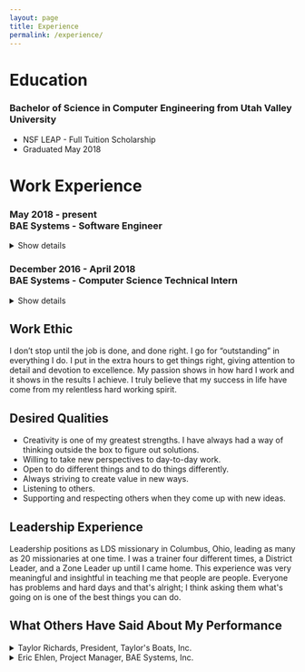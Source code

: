 ```yaml
---
layout: page
title: Experience
permalink: /experience/
---
```

# Education

### Bachelor of Science in Computer Engineering from Utah Valley University
- NSF LEAP - Full Tuition Scholarship
- Graduated May 2018

# Work Experience

### May 2018 - present <br> BAE Systems - Software Engineer
<details>
  <summary>
   Show details
  </summary>
  <ul>
    <li>Writing Developers Guide for ICBM Simulation software developed with MATLAB scripts</li>
  </ul>
</details> 

### December 2016 - April 2018 <br> BAE Systems - Computer Science Technical Intern
<details>
  <summary>
   Show details
  </summary>
  <ul>
            <li>Developed, as a team, the Process Model Toolkit (PMT) and programmed in C# and XAML</li>
          <li>Communicate directly with government customer over New START Treaty to make improvements to PMT and present to customer and internal employees</li>
          <li>Attained clearance of SECRET and is current to attend meetings in Classified Environment</li>
  </ul>
</details> 

## Work Ethic
I don’t stop until the job is done, and done right. I go for “outstanding” in everything I do. I put in the extra hours to get things right, giving attention to detail and devotion to excellence. My passion shows in how hard I work and it shows in the results I achieve. I truly believe that my success in life have come from my relentless hard working spirit. 

## Desired Qualities

<ul>
  <li>Creativity is one of my greatest strengths. I have always had a way of thinking outside the box to figure out solutions.</li>
  <li>Willing to take new perspectives to day-to-day work.</li>
  <li>Open to do different things and to do things differently.</li>
  <li>Always striving to create value in new ways.</li>
  <li>Listening to others.</li>
  <li>Supporting and respecting others when they come up with new ideas.</li>
</ul>

## Leadership Experience
Leadership positions as LDS missionary in Columbus, Ohio, leading as many as 20 missionaries at one time. I was a trainer four different times, a District Leader, and a Zone Leader up until I came home. This experience was very meaningful and insightful in teaching me that people are people. Everyone has problems and hard days and that's alright; I think asking them what's going on is one of the best things you can do.

## What Others Have Said About My Performance
<details>
  <summary>
    Taylor Richards, President, Taylor's Boats, Inc.
  </summary>
<ul>  
"I found Rob’s character very impressive. He was not just a hard worker with a great attitude but he had great integrity and honesty. I completely trusted Rob to do a great job, take good care of customers and support his teammates. He was entrusted with company equipment, vehicles and customer’s very expensive boats. I always had total confidence in anything Rob was involved in. I knew the work would be performed with excellence. Rob was very teachable. We had many training meeting with our associates and Rob always took everything he was trained on and immediately applied the principles taught and contributed to the success of our team. I can confidently give Roberto Unzaga my highest recommendation."
</ul>
  </details>
  <details>
    <summary>
      Eric Ehlen, Project Manager, BAE Systems, Inc.
    </summary>
<ul>
  "Rob always has a great attitude and is very dependable; he has a great work ethic. Rob continually comes up with self-generated ideas to make the process better and he bounces those ideas off his teammates to make sure they are on-target. He is clear and concise, not just in speaking, but in his writing. The Process Model Toolkit project was a collaborative effort and Rob is an excellent team player."
    </ul>
</details>



